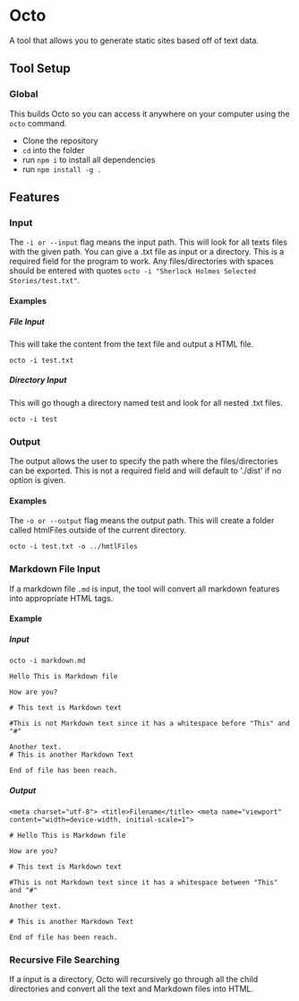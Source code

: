 # Octo

A tool that allows you to generate static sites based off of text data.

## Tool Setup

### Global

This builds Octo so you can access it anywhere on your computer using the `octo` command.

- Clone the repository
- `cd` into the folder
- run `npm i` to install all dependencies
- run `npm install -g .`

## Features

### Input

The `-i or --input` flag means the input path. This will look for all texts files with the given path. You can give a .txt file as input or a directory. This is a required field for the program to work. Any files/directories with spaces should be entered with quotes `octo -i "Sherlock Holmes Selected Stories/test.txt"`.

#### Examples
##### File Input
This will take the content from the text file and output a HTML file.

`octo -i test.txt`

##### Directory Input
This will go though a directory named test and look for all nested .txt files.

`octo -i test`

### Output
The output allows the user to specify the path where the files/directories can be exported. This is not a required field and will default to './dist' if no option is given.
#### Examples
The `-o or --output` flag means the output path. This will create a folder called htmlFiles outside of the current directory.

`octo -i test.txt -o ../hmtlFiles`

### Markdown File Input
If a markdown file `.md` is input, the tool will convert all markdown features into appropriate HTML tags.

#### Example
##### Input

`octo -i markdown.md`

```
Hello This is Markdown file

How are you?

# This text is Markdown text

#This is not Markdown text since it has a whitespace before "This" and "#"

Another text.
# This is another Markdown Text

End of file has been reach.
```

##### Output
```
<meta charset="utf-8"> <title>Filename</title> <meta name="viewport" content="width=device-width, initial-scale=1">

# Hello This is Markdown file

How are you?

# This text is Markdown text

#This is not Markdown text since it has a whitespace between "This" and "#"

Another text.

# This is another Markdown Text

End of file has been reach.

```

### Recursive File Searching
If a input is a directory, Octo will recursively go through all the child directories and convert all the text and Markdown files into HTML.
